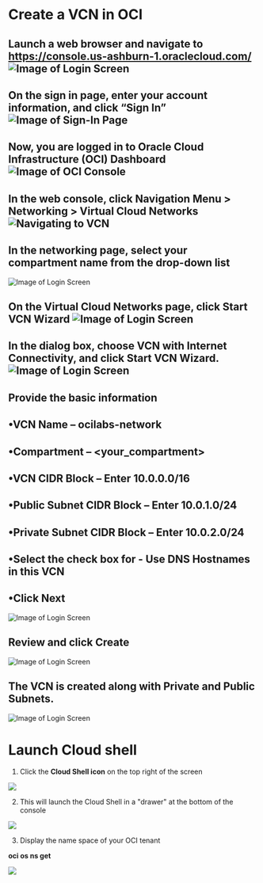 # Create a VCN in OCI

## Launch a web browser and navigate  to <https://console.us-ashburn-1.oraclecloud.com/>  ![Image of Login Screen](./media/Capture.jpg)

## On the sign in page, enter your account information, and click “Sign In” ![Image of Sign-In Page](./media/Image2.jpg)

## Now, you are logged in to Oracle Cloud Infrastructure (OCI) Dashboard ![Image of OCI Console](./media/Image3.jpg)

## In the web console, click Navigation Menu > Networking > Virtual Cloud Networks ![Navigating to VCN](./media/Image4.jpg)

## In the networking page, select your compartment name from the drop-down list 

![Image of Login Screen](./media/Image5.jpg)

## On the Virtual Cloud Networks page, click Start VCN Wizard ![Image of Login Screen](./media/Image6.jpg)

## In the dialog box, choose VCN with Internet Connectivity, and click Start VCN Wizard. ![Image of Login Screen](./media/Image7.jpg)

## Provide the basic information

## •VCN Name – ocilabs-network

## •Compartment – <your_compartment>

## •VCN CIDR Block – Enter 10.0.0.0/16

## •Public Subnet CIDR Block – Enter 10.0.1.0/24

## •Private Subnet CIDR Block – Enter 10.0.2.0/24

## •Select the check box for - Use DNS Hostnames in this VCN

## •Click Next

![Image of Login Screen](./media/Image8.jpg)

## Review and click Create  

![Image of Login Screen](./media/Image9.jpg)

## The VCN is created along with Private and Public Subnets.

![Image of Login Screen](./media/Image10.jpg)

# Launch Cloud shell

1.  Click the **Cloud Shell icon** on the top right of the screen

![](./media/image11.png)

2.  This will launch the Cloud Shell in a "drawer" at the bottom of the
    console

![](./media/image12.png)

3.  Display the name space of your OCI tenant

**oci os ns get**

![](./media/image13.png)
